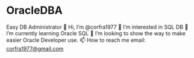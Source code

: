 # OracleDBA
Easy DB Administrator
👋 Hi, I’m @corfra1977
👀 I’m interested in SQL DB
🌱 I’m currently learning Oracle SQL
💞️ I’m looking to show the way to make easier Oracle Developer use.
📫 How to reach me email: corfra1977@gmail.com
